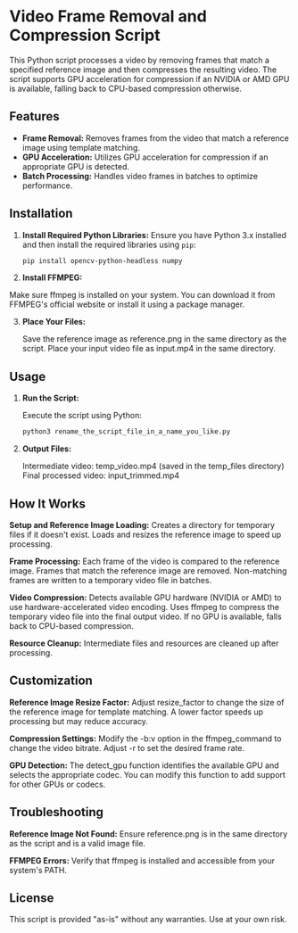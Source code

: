# Video Frame Removal and Compression Script

This Python script processes a video by removing frames that match a specified reference image and then compresses the resulting video. The script supports GPU acceleration for compression if an NVIDIA or AMD GPU is available, falling back to CPU-based compression otherwise.

## Features

- **Frame Removal:** Removes frames from the video that match a reference image using template matching.
- **GPU Acceleration:** Utilizes GPU acceleration for compression if an appropriate GPU is detected.
- **Batch Processing:** Handles video frames in batches to optimize performance.

## Installation

1. **Install Required Python Libraries:**
   Ensure you have Python 3.x installed and then install the required libraries using `pip`:
   ```bash
   pip install opencv-python-headless numpy

2. **Install FFMPEG:**

Make sure ffmpeg is installed on your system. You can download it from FFMPEG's official website or install it using a package manager.

3. **Place Your Files:**

    Save the reference image as reference.png in the same directory as the script.
    Place your input video file as input.mp4 in the same directory.


## Usage

1. **Run the Script:**

    Execute the script using Python:

   ```bash
   python3 rename_the_script_file_in_a_name_you_like.py

2. **Output Files:**

    Intermediate video: temp_video.mp4 (saved in the temp_files directory)
    Final processed video: input_trimmed.mp4

## How It Works

**Setup and Reference Image Loading:**
Creates a directory for temporary files if it doesn't exist.
Loads and resizes the reference image to speed up processing.

**Frame Processing:**
Each frame of the video is compared to the reference image.
Frames that match the reference image are removed.
Non-matching frames are written to a temporary video file in batches.

**Video Compression:**
Detects available GPU hardware (NVIDIA or AMD) to use hardware-accelerated video encoding.
Uses ffmpeg to compress the temporary video file into the final output video.
If no GPU is available, falls back to CPU-based compression.
        
**Resource Cleanup:**
Intermediate files and resources are cleaned up after processing.

## Customization

**Reference Image Resize Factor:**
Adjust resize_factor to change the size of the reference image for template matching. A lower factor speeds up processing but may reduce accuracy.

**Compression Settings:**
Modify the -b:v option in the ffmpeg_command to change the video bitrate. Adjust -r to set the desired frame rate.

**GPU Detection:**
The detect_gpu function identifies the available GPU and selects the appropriate codec. You can modify this function to add support for other GPUs or codecs.

## Troubleshooting

**Reference Image Not Found:**
Ensure reference.png is in the same directory as the script and is a valid image file.

**FFMPEG Errors:**
Verify that ffmpeg is installed and accessible from your system's PATH.

## License
This script is provided "as-is" without any warranties. Use at your own risk.
